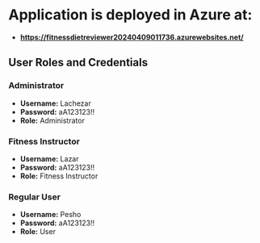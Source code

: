 # Application is deployed in Azure at: 
- **https://fitnessdietreviewer20240409011736.azurewebsites.net/**

## User Roles and Credentials

### Administrator
- **Username:** Lachezar
- **Password:** aA123123!!
- **Role:** Administrator

### Fitness Instructor
- **Username:** Lazar
- **Password:** aA123123!!
- **Role:** Fitness Instructor

### Regular User
- **Username:** Pesho
- **Password:** aA123123!!
- **Role:** User